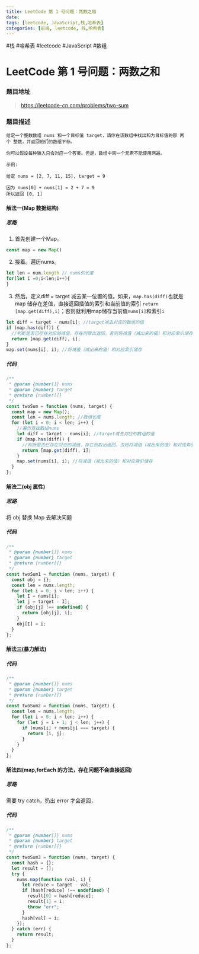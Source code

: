 ```yaml
---
title: LeetCode 第 1 号问题：两数之和
date:
tags: [leetcode, JavaScript,栈,哈希表]
categories: [前端, leetcode, 栈,哈希表]
---
```


#栈 #哈希表 #leetcode #JavaScript #数组
# LeetCode 第 1 号问题：两数之和

### 题目地址

> https://leetcode-cn.com/problems/two-sum

### 题目描述

```
给定一个整数数组 nums 和一个目标值 target，请你在该数组中找出和为目标值的那 两个 整数，并返回他们的数组下标。

你可以假设每种输入只会对应一个答案。但是，数组中同一个元素不能使用两遍。

示例:

给定 nums = [2, 7, 11, 15], target = 9

因为 nums[0] + nums[1] = 2 + 7 = 9
所以返回 [0, 1]
```

#### 解法一(Map 数据结构)

##### 思路

1. 首先创建一个Map。
```javascript
const map = new Map()
```
2. 接着。遍历nums。
```javascript
let len = num.length // nums的长度
for(let i =0;i<len;i++){
}
```
3. 然后。定义diff = target 减去某一位置的值。如果，`map.has(diff)`也就是map 储存在差值，直接返回插值的索引和当前值的索引 `return [map.get(diff),i]`；否则就利用map储存当前值`nums[i]`和索引`i`
```javascript
let diff = target - nums[i]; //target减去对应的数组的值
if (map.has(diff)) {
  //判断是否已存在对应的减值，存在则取出返回，否则将减值（减出来的值）和对应索引储存
  return [map.get(diff), i];
}
map.set(nums[i], i); //将减值（减出来的值）和对应索引储存
```

##### 代码

```javascript
/**
 * @param {number[]} nums
 * @param {number} target
 * @return {number[]}
 */
const twoSum = function (nums, target) {
  const map = new Map();
  const len = nums.length; //数组长度
  for (let i = 0; i < len; i++) {
    //遍历查找数组nums
    let diff = target - nums[i]; //target减去对应的数组的值
    if (map.has(diff)) {
      //判断是否已存在对应的减值，存在则取出返回，否则将减值（减出来的值）和对应索引储存
      return [map.get(diff), i];
    }
    map.set(nums[i], i); //将减值（减出来的值）和对应索引储存
  }
};
```

#### 解法二(obj 属性)

##### 思路

将 obj 替换 Map 去解决问题

##### 代码

```javascript
/**
 * @param {number[]} nums
 * @param {number} target
 * @return {number[]}
 */
const twoSum1 = function (nums, target) {
  const obj = {};
  const len = nums.length;
  for (let i = 0; i < len; i++) {
    let I = nums[i];
    let j = target - I];
    if (obj[j] !== undefined) {
      return [obj[j], i];
    }
    obj[I] = i;
  }
};
```

#### 解法三(暴力解法)

##### 代码

```javascript
/**
 * @param {number[]} nums
 * @param {number} target
 * @return {number[]}
 */
const twoSum2 = function (nums, target) {
  const len = nums.length;
  for (let i = 0; i < len; i++) {
    for (let j = i + 1; j < len; j++) {
      if (nums[i] + nums[j] === target) {
        return [i, j];
      }
    }
  }
};
```

#### 解法四(map,forEach 的方法，存在问题不会直接返回)

##### 思路

需要 try catch，扔出 error 才会返回，

##### 代码

```javascript
/**
 * @param {number[]} nums
 * @param {number} target
 * @return {number[]}
 */
const twoSum3 = function (nums, target) {
  const hash = {};
  let result = [];
  try {
    nums.map(function (val, i) {
      let reduce = target - val;
      if (hash[reduce] !== undefined) {
        result[0] = hash[reduce];
        result[1] = i;
        throw "err";
      }
      hash[val] = i;
    });
  } catch (err) {
    return result;
  }
};
```
